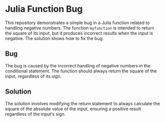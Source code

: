 # Julia Function Bug

This repository demonstrates a simple bug in a Julia function related to handling negative numbers. The function `myfunction` is intended to return the square of its input, but it produces incorrect results when the input is negative. The solution shows how to fix the bug.

## Bug

The bug is caused by the incorrect handling of negative numbers in the conditional statement.  The function should always return the square of the input, regardless of its sign.

## Solution

The solution involves modifying the return statement to always calculate the square of the absolute value of the input, ensuring a positive result regardless of the input's sign. 
